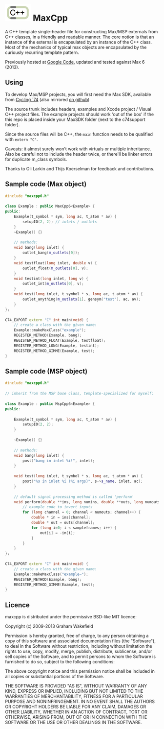 ![logo](maxcpp.png) MaxCpp
==========================


A C++ template single-header file for constructing Max/MSP externals from C++ classes, in a friendly and readable manner. The core notion is that an instance of the external is encapsulated by an instance of the C++ class. Most of the mechanics of typical max objects are encapsulated by the curiously recurring template pattern.

Previously hosted at [Google Code](https://code.google.com/p/maxcpp), updated and tested against Max 6 (2013).

## Using

To develop Max/MSP projects, you will first need the Max SDK, available from [Cycling `74](http://cycling74.com/products/sdk) (also mirrored [on github](https://github.com/Cycling74/max6-sdk))

The source trunk includes headers, examples and Xcode project / Visual C++ project files. The example projects should work 'out of the box' if the this repo is placed inside your MaxSDK folder (next to the c74support folder). 

Since the source files will be C++, the ```main``` function needs to be qualified with ```extern "C"```.

Caveats: it almost surely won't work with virtuals or multiple inheritance. Also be careful not to include the header twice, or there'll be linker errors for duplicate m_class symbols.

Thanks to Oli Larkin and Thijs Koerselman for feedback and contributions.

## Sample code (Max object)

```cpp
#include "maxcpp6.h"

class Example : public MaxCpp6<Example> {
public:
	Example(t_symbol * sym, long ac, t_atom * av) { 
		setupIO(2, 2); // inlets / outlets
	}
	~Example() {}	
	
	// methods:
	void bang(long inlet) { 
		outlet_bang(m_outlets[0]);
	}
	void testfloat(long inlet, double v) { 
		outlet_float(m_outlets[0], v);
	}
	void testint(long inlet, long v) { 
		outlet_int(m_outlets[0], v);
	}
	void test(long inlet, t_symbol * s, long ac, t_atom * av) { 
		outlet_anything(m_outlets[1], gensym("test"), ac, av); 
	}
};

C74_EXPORT extern "C" int main(void) {
	// create a class with the given name:
	Example::makeMaxClass("example");
	REGISTER_METHOD(Example, bang);
	REGISTER_METHOD_FLOAT(Example, testfloat);
	REGISTER_METHOD_LONG(Example, testint);
	REGISTER_METHOD_GIMME(Example, test);
}
```

## Sample code (MSP object)

```cpp
#include "maxcpp6.h"

// inherit from the MSP base class, template-specialized for myself:

class Example : public MspCpp6<Example> {
public:

	Example(t_symbol * sym, long ac, t_atom * av) { 
		setupIO(2, 2); 
	}
	
	~Example() {}	
	
	// methods:
	void bang(long inlet) { 
		post("bang in inlet %i!", inlet); 
	}
	
	void test(long inlet, t_symbol * s, long ac, t_atom * av) { 
		post("%s in inlet %i (%i args)", s->s_name, inlet, ac);
	}
	
	// default signal processing method is called 'perform'
	void perform(double **ins, long numins, double **outs, long numouts, long sampleframes) {
		// example code to invert inputs
		for (long channel = 0; channel < numouts; channel++) {
			double * in = ins[channel];
			double * out = outs[channel];
			for (long i=0; i < sampleframes; i++) {
				out[i] = -in[i];
			}
		}
	}
};

C74_EXPORT extern "C" int main(void) {
	// create a class with the given name:
	Example::makeMaxClass("example~");
	REGISTER_METHOD(Example, bang);
	REGISTER_METHOD_GIMME(Example, test);
}
```

## Licence

maxcpp is distributed under the permissive BSD-like MIT licence:

Copyright (c) 2009-2013 Graham Wakefield

Permission is hereby granted, free of charge, to any person obtaining a copy
of this software and associated documentation files (the "Software"), to deal
in the Software without restriction, including without limitation the rights
to use, copy, modify, merge, publish, distribute, sublicense, and/or sell
copies of the Software, and to permit persons to whom the Software is
furnished to do so, subject to the following conditions:

The above copyright notice and this permission notice shall be included in
all copies or substantial portions of the Software.

THE SOFTWARE IS PROVIDED "AS IS", WITHOUT WARRANTY OF ANY KIND, EXPRESS OR
IMPLIED, INCLUDING BUT NOT LIMITED TO THE WARRANTIES OF MERCHANTABILITY,
FITNESS FOR A PARTICULAR PURPOSE AND NONINFRINGEMENT. IN NO EVENT SHALL THE
AUTHORS OR COPYRIGHT HOLDERS BE LIABLE FOR ANY CLAIM, DAMAGES OR OTHER
LIABILITY, WHETHER IN AN ACTION OF CONTRACT, TORT OR OTHERWISE, ARISING FROM,
OUT OF OR IN CONNECTION WITH THE SOFTWARE OR THE USE OR OTHER DEALINGS IN
THE SOFTWARE.
